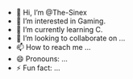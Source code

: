 - 👋 Hi, I’m @The-Sinex
- 👀 I’m interested in Gaming.
- 🌱 I’m currently learning C.
- 💞️ I’m looking to collaborate on ...
- 📫 How to reach me ...
- 😄 Pronouns: ...
- ⚡ Fun fact: ...

<!---
The-Sinex/The-Sinex is a ✨ special ✨ repository because its `README.md` (this file) appears on your GitHub profile.
You can click the Preview link to take a look at your changes.
--->
